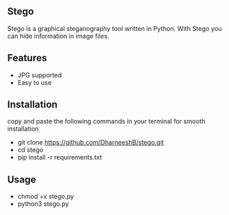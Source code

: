 ## Stego
Stego is a graphical steganography tool written in Python. With Stego you can hide information in image files.
## Features
- JPG supported  
- Easy to use
## Installation
copy and paste the following commands in your terminal for smooth installation
- git clone https://github.com/DharneeshB/stego.git
- cd stego
- pip install -r requirements.txt
## Usage
- chmod +x stego.py
- python3 stego.py

